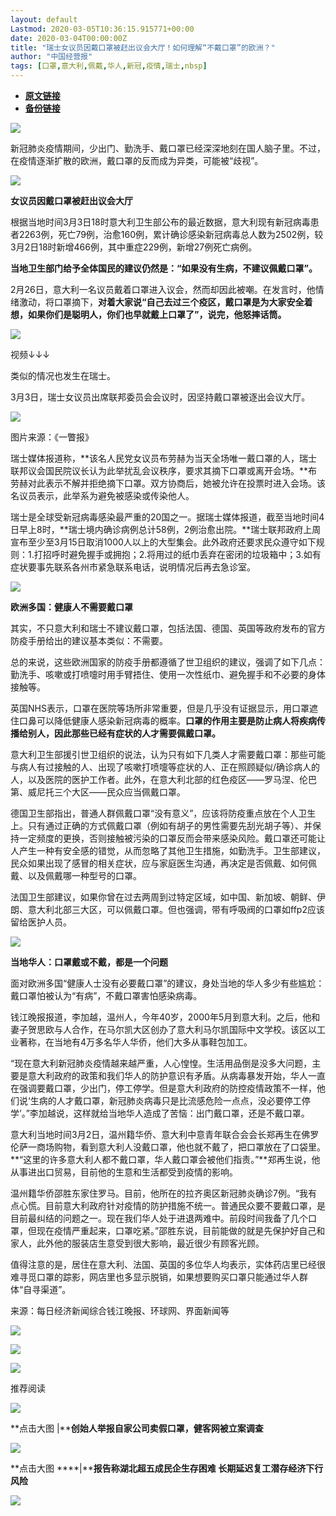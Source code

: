 ```yaml
---
layout: default
Lastmod: 2020-03-05T10:36:15.915771+00:00
date: 2020-03-04T00:00:00Z
title: "瑞士女议员因戴口罩被赶出议会大厅！如何理解“不戴口罩”的欧洲？"
author: "中国经营报"
tags: [口罩,意大利,佩戴,华人,新冠,疫情,瑞士,nbsp]
---
```


* [**原文链接**](https://mp.weixin.qq.com/s/NZbfVkAnaaiF7bj9pagXPw)
* [**备份链接**](http://archive.is/zugZh)


![](/images/post/5fdb3f87f44cf8ae08d41ad1e0b84841.jpg)

新冠肺炎疫情期间，少出门、勤洗手、戴口罩已经深深地刻在国人脑子里。不过，在疫情逐渐扩散的欧洲，戴口罩的反而成为异类，可能被“歧视”。

  

![](/images/post/bc3576ff279d80264ac4f6d7a60432f9.jpg)

**女议员因戴口罩被赶出议会大厅**

  

根据当地时间3月3日18时意大利卫生部公布的最近数据，意大利现有新冠病毒患者2263例，死亡79例，治愈160例，累计确诊感染新冠病毒总人数为2502例，较3月2日18时新增466例，其中重症229例，新增27例死亡病例。

  

**当地卫生部门给予全体国民的建议仍然是：“如果没有生病，不建议佩戴口罩”。**

  

2月26日，意大利一名议员戴着口罩进入议会，然而却因此被嘲。在发言时，他情绪激动，将口罩摘下，**对着大家说“自己去过三个疫区，戴口罩是为大家安全着想，如果你们是聪明人，你们也早就戴上口罩了”，说完，他怒摔话筒。**

  

![](/images/post/f3bf561c3642c5eb42a7421033225967.jpg)

  

视频↓↓↓

  

类似的情况也发生在瑞士。

  

3月3日，瑞士女议员出席联邦委员会会议时，因坚持戴口罩被逐出会议大厅。

  

![](/images/post/65e08410f909ab3bc68b1c3bd248d587.jpg)

图片来源：《一瞥报》

  

瑞士媒体报道称，**该名人民党女议员布劳赫为当天全场唯一戴口罩的人，瑞士联邦议会国民院议长认为此举扰乱会议秩序，要求其摘下口罩或离开会场。**布劳赫对此表示不解并拒绝摘下口罩。双方协商后，她被允许在投票时进入会场。该名议员表示，此举系为避免被感染或传染他人。

  

瑞士是全球受新冠病毒感染最严重的20国之一。据瑞士媒体报道，截至当地时间4日早上8时，**瑞士境内确诊病例总计58例，2例治愈出院。**瑞士联邦政府上周宣布至少至3月15日取消1000人以上的大型集会。此外政府还要求民众遵守如下规则：1.打招呼时避免握手或拥抱；2.将用过的纸巾丢弃在密闭的垃圾箱中；3.如有症状要事先联系各州市紧急联系电话，说明情况后再去急诊室。

  

![](/images/post/bc3576ff279d80264ac4f6d7a60432f9.jpg)

**欧洲多国：健康人不需要戴口罩**

  

其实，不只意大利和瑞士不建议戴口罩，包括法国、德国、英国等政府发布的官方防疫手册给出的建议基本类似：不需要。

  

总的来说，这些欧洲国家的防疫手册都遵循了世卫组织的建议，强调了如下几点：勤洗手、咳嗽或打喷嚏时用手臂捂住、使用一次性纸巾、避免握手和不必要的身体接触等。

  

英国NHS表示，口罩在医院等场所非常重要，但是几乎没有证据显示，用口罩遮住口鼻可以降低健康人感染新冠病毒的概率。**口罩的作用主要是防止病人将疾病传播给别人，因此那些已经有症状的人才需要佩戴口罩。**

  

意大利卫生部援引世卫组织的说法，认为只有如下几类人才需要戴口罩：那些可能与病人有过接触的人、出现了咳嗽打喷嚏等症状的人、正在照顾疑似/确诊病人的人，以及医院的医护工作者。此外，在意大利北部的红色疫区——罗马涅、伦巴第、威尼托三个大区——民众应当佩戴口罩。

  

德国卫生部指出，普通人群佩戴口罩“没有意义”，应该将防疫重点放在个人卫生上。只有通过正确的方式佩戴口罩（例如有胡子的男性需要先刮光胡子等）、并保持一定频度的更换，否则接触被污染的口罩反而会带来感染风险。戴口罩还可能让人产生一种有安全感的错觉，从而忽略了其他卫生措施，如勤洗手。卫生部建议，民众如果出现了感冒的相关症状，应与家庭医生沟通，再决定是否佩戴、如何佩戴、以及佩戴哪一种型号的口罩。

  

法国卫生部建议，如果你曾在过去两周到过特定区域，如中国、新加坡、朝鲜、伊朗、意大利北部三大区，可以佩戴口罩。但也强调，带有呼吸阀的口罩如ffp2应该留给医护人员。

  

![](/images/post/bc3576ff279d80264ac4f6d7a60432f9.jpg)

**当地华人：口罩戴或不戴，都是一个问题**

  

面对欧洲多国“健康人士没有必要戴口罩”的建议，身处当地的华人多少有些尴尬：戴口罩怕被认为“有病”，不戴口罩害怕感染病毒。

  

钱江晚报报道，李加越，温州人，今年40岁，2000年5月到意大利。之后，他和妻子贺思欧与人合作，在马尔凯大区创办了意大利马尔凯国际中文学校。该区以工业著称，在当地有4万多名华人华侨，他们大多从事鞋包加工。

  

“现在意大利新冠肺炎疫情越来越严重，人心惶惶。生活用品倒是没多大问题，主要是意大利政府的政策和我们华人的防护意识有矛盾。从病毒暴发开始，华人一直在强调要戴口罩，少出门，停工停学。但是意大利政府的防控疫情政策不一样，他们说‘生病的人才戴口罩，新冠肺炎病毒只是比流感危险一点点，没必要停工停学’。”李加越说，这样就给当地华人造成了苦恼：出门戴口罩，还是不戴口罩。

  

意大利当地时间3月2日，温州籍华侨、意大利中意青年联合会会长郑再生在佛罗伦萨一商场购物，看到意大利人没戴口罩，他也就不戴了，把口罩放在了口袋里。**“这里的许多意大利人都不戴口罩，华人戴口罩会被他们指责。”**郑再生说，他从事进出口贸易，目前他的生意和生活都受到疫情的影响。

  

温州籍华侨邵胜东家住罗马。目前，他所在的拉齐奥区新冠肺炎确诊7例。“我有点心慌。目前意大利政府针对疫情的防护措施不统一。普通民众要不要戴口罩，是目前最纠结的问题之一。现在我们华人处于进退两难中。前段时间我备了几个口罩，但现在疫情严重起来，口罩吃紧。”邵胜东说，目前能做的就是先保护好自己和家人，此外他的服装店生意受到很大影响，最近很少有顾客光顾。

  

值得注意的是，居住在意大利、法国、英国的多位华人均表示，实体药店里已经很难寻觅口罩的踪影，网店里也多显示脱销，如果想要购买口罩只能通过华人群体“自寻渠道”。

  

来源：每日经济新闻综合钱江晚报、环球网、界面新闻等

  

![](/images/post/45cd6d9c28421daadf251c75c7530395.jpg)

[![](/images/post/00b20e8ffaf8ff0b29f2cbf7609e133a.jpg)](https://shop45422698.m.youzan.com/wscshop/showcase/homepage?kdt_id=45230530&sf=wx_sm&is_share=1&from_uuid=7d0e9114-2a99-7d23-8c41-a2469d1eb731&atr_ps=undefined&redirect_count=1)  

  

![](/images/post/43b7a57fd045be64890b8526d60a1277.jpg)

  

推荐阅读

[![](/images/post/d527fb73e1e9f7358745a167824978a7.jpg)](http://mp.weixin.qq.com/s?__biz=MjA5NTMyOTMwMQ==&mid=2651972247&idx=1&sn=13da0a64dd458191f643faade520a5d3&chksm=4f3e85ed78490cfbdeb7b4cbcc1eb37c4bbdc98f8d91f1d7c1e57195759ad6c77fb8edb40d07&scene=21#wechat_redirect)

**点击大图 |****创始人举报自家公司卖假口罩，健客网被立案调查**

  

[![](/images/post/caf63326cff7a55877481824a8a34139.jpg)](http://mp.weixin.qq.com/s?__biz=MjA5NTMyOTMwMQ==&mid=2651972247&idx=3&sn=a86459fc8da46419d12ad6251665051b&chksm=4f3e85ed78490cfb752f02f643d4677cd2d832a09e8b6cb072f3885674311541ab40c1d8ad71&scene=21#wechat_redirect)

**点击大图 ****|****报告称湖北超五成民企生存困难 长期延迟复工潜存经济下行风险**  

  

![](/images/post/f3501c0a0df0124df45b227b216c07a4.jpg)

